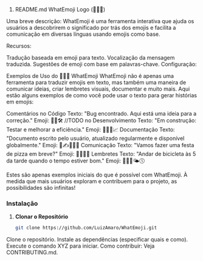 1. README.md
   WhatEmoji
   Logo (🤔💬😀)

Uma breve descrição:
WhatEmoji é uma ferramenta interativa que ajuda os usuários a descobrirem o significado por trás dos emojis e facilita a comunicação em diversas línguas usando emojis como base.

Recursos:

Tradução baseada em emoji para texto.
Vocalização da mensagem traduzida.
Sugestões de emoji com base em palavras-chave.
Configuração:


Exemplos de Uso do 🤔💬😀 WhatEmoji
WhatEmoji não é apenas uma ferramenta para traduzir emojis em texto, mas também uma maneira de comunicar ideias, criar lembretes visuais, documentar e muito mais. Aqui estão alguns exemplos de como você pode usar o texto para gerar histórias em emojis:

Comentários no Código
Texto: "Bug encontrado. Aqui está uma ideia para a correção."
Emoji: 🐛💡🛠️
//TODO no Desenvolvimento
Texto: "Em construção: Testar e melhorar a eficiência."
Emoji: 🚧🧪🔄📈
Documentação
Texto: "Documento escrito pelo usuário, atualizado regularmente e disponível globalmente."
Emoji: 📄✍️👤🔄🌐
Comunicação
Texto: "Vamos fazer uma festa de pizza em breve?"
Emoji: 📅🔜🍕🥳
Lembretes
Texto: "Andar de bicicleta às 5 da tarde quando o tempo estiver bom."
Emoji: 🚴‍♂️💨🌤️🕔

Estes são apenas exemplos iniciais do que é possível com WhatEmoji. À medida que mais usuários exploram e contribuem para o projeto, as possibilidades são infinitas!

### Instalação

1. **Clonar o Repositório**

   ```bash
   git clone https://github.com/LuizAmaro/WhatEmoji.git

Clone o repositório.
Instale as dependências (especificar quais e como).
Execute o comando XYZ para iniciar.
Como contribuir:
Veja CONTRIBUTING.md.
